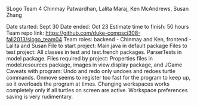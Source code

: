 SLogo Team 4
Chinmay Patwardhan, Lalita Maraj, Ken McAndrews, Susan Zhang

Date started: Sept 30
Date ended: Oct 23
Estimate time to finish: 50 hours
Team repo link: https://github.com/duke-compsci308-fall2013/slogo_team04
Team roles: backend - Chinmay and Ken, frontend - Lalita and Susan
File to start project: Main.java in default package
Files to test project: All classes in test and test.french packages. ParserTests in model package.
Files required by project: Properties files in model.resources package, images in view.display package, and JGame
Caveats with program: Undo and redo only undoes and redoes turtle commands. Onmove seems to register too fast for the program to keep up, so it overloads the program at times. Changing workspaces works completely only if all turtles on screen are active. Workspace preferences saving is very rudimentary.